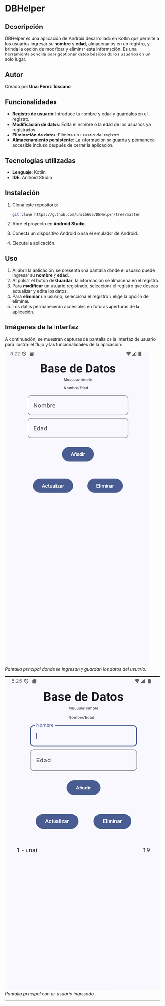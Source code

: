 # DBHelper

## Descripción

DBHelper es una aplicación de Android desarrollada en Kotlin que permite a los usuarios ingresar su **nombre** y **edad**, almacenarlos en un registro, y brinda la opción de modificar y eliminar esta información. Es una herramienta sencilla para gestionar datos básicos de los usuarios en un solo lugar.

## Autor

Creado por **Unai Perez Toscano**

## Funcionalidades

- **Registro de usuario**: Introduce tu nombre y edad y guárdalos en el registro.
- **Modificación de datos**: Edita el nombre o la edad de los usuarios ya registrados.
- **Eliminación de datos**: Elimina un usuario del registro.
- **Almacenamiento persistente**: La información se guarda y permanece accesible incluso después de cerrar la aplicación.

## Tecnologías utilizadas

- **Lenguaje**: Kotlin
- **IDE**: Android Studio

## Instalación

1. Clona este repositorio:

    ```bash
    git clone https://github.com/unai5665/DBHelper/tree/master
    ```

2. Abre el proyecto en **Android Studio**.
3. Conecta un dispositivo Android o usa el emulador de Android.
4. Ejecuta la aplicación.

## Uso

1. Al abrir la aplicación, se presenta una pantalla donde el usuario puede ingresar su **nombre** y **edad**.
2. Al pulsar el botón de **Guardar**, la información se almacena en el registro.
3. Para **modificar** un usuario registrado, selecciona el registro que deseas actualizar y edita los datos.
4. Para **eliminar** un usuario, selecciona el registro y elige la opción de eliminar.
5. Los datos permanecerán accesibles en futuras aperturas de la aplicación.

## Imágenes de la Interfaz

A continuación, se muestran capturas de pantalla de la interfaz de usuario para ilustrar el flujo y las funcionalidades de la aplicación:

![Pantalla principal](https://github.com/unai5665/DBHelper/blob/master/img1.PNG)
*Pantalla principal donde se ingresan y guardan los datos del usuario.*

![Pantalla con un usuario ingresado](https://github.com/unai5665/DBHelper/blob/master/img2.PNG)
*Pantalla principal con un usuario ingresado.*

---

